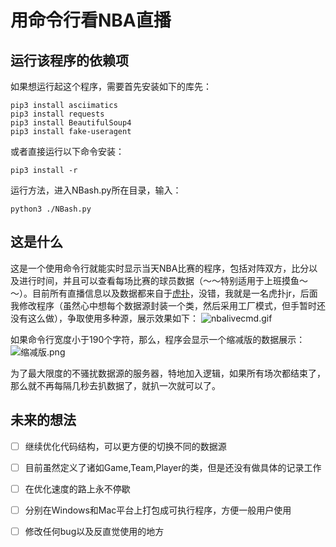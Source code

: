 # 用命令行看NBA直播

## 运行该程序的依赖项
如果想运行起这个程序，需要首先安装如下的库先：
```
pip3 install asciimatics
pip3 install requests
pip3 install BeautifulSoup4
pip3 install fake-useragent
```

或者直接运行以下命令安装：
```
pip3 install -r
```

运行方法，进入NBash.py所在目录，输入：
```
python3 ./NBash.py
```

## 这是什么
这是一个使用命令行就能实时显示当天NBA比赛的程序，包括对阵双方，比分以及进行时间，并且可以查看每场比赛的球员数据（～～特别适用于上班摸鱼～～）。目前所有直播信息以及数据都来自于[虎扑](https://nba.hupu.com/games)，没错，我就是一名虎扑jr，后面我修改程序（虽然心中想每个数据源封装一个类，然后采用工厂模式，但手暂时还没有这么做），争取使用多种源，展示效果如下：
![nbalivecmd.gif](https://i.loli.net/2019/11/21/JjaGl5nK16dChzS.gif)

如果命令行宽度小于190个字符，那么，程序会显示一个缩减版的数据展示：
![缩减版.png](https://i.loli.net/2019/11/21/VOZv4u8fnPWxtTc.png)

为了最大限度的不骚扰数据源的服务器，特地加入逻辑，如果所有场次都结束了，那么就不再每隔几秒去扒数据了，就扒一次就可以了。

## 未来的想法
- [ ] 继续优化代码结构，可以更方便的切换不同的数据源
- [ ] 目前虽然定义了诸如Game,Team,Player的类，但是还没有做具体的记录工作
- [ ] 在优化速度的路上永不停歇
- [ ] 分别在Windows和Mac平台上打包成可执行程序，方便一般用户使用
- [ ] 修改任何bug以及反直觉使用的地方




